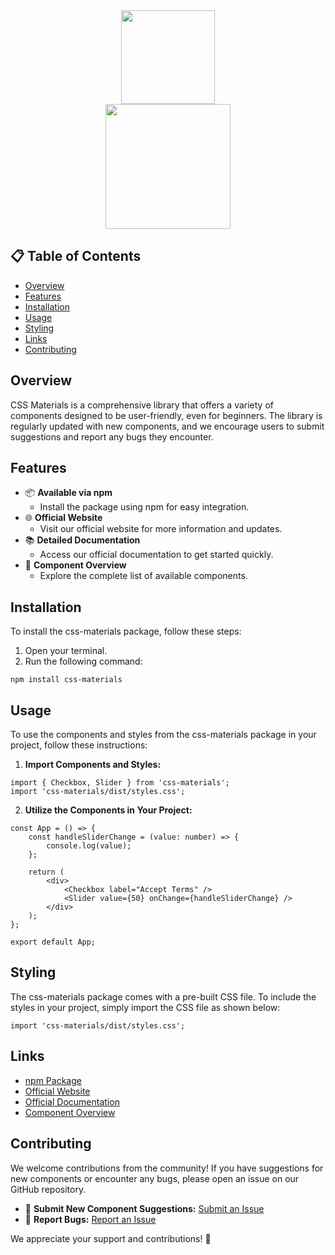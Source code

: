 <a href="https://css-materials.vercel.app/">
  <div align="center">
    <img src="https://css-materials.vercel.app/cheese.png" width="150" height="150" />
  </div>
  <div align="center">
    <img src="https://css-materials.vercel.app/text-logo.png" width="200" height="auto" />
  </div>
</a>

## 📋 Table of Contents

- [Overview](#overview)
- [Features](#features)
- [Installation](#installation)
- [Usage](#usage)
- [Styling](#styling)
- [Links](#links)
- [Contributing](#contributing)

## Overview

CSS Materials is a comprehensive library that offers a variety of components designed to be user-friendly, even for beginners. The library is regularly updated with new components, and we encourage users to submit suggestions and report any bugs they encounter.

## Features

- 📦 **Available via npm**
  - Install the package using npm for easy integration.
- 🌐 **Official Website**
  - Visit our official website for more information and updates.
- 📚 **Detailed Documentation**
  - Access our official documentation to get started quickly.
- 🧩 **Component Overview**
  - Explore the complete list of available components.

## Installation

To install the css-materials package, follow these steps:

1. Open your terminal.
2. Run the following command:

```
npm install css-materials
```

## Usage

To use the components and styles from the css-materials package in your project, follow these instructions:

1. **Import Components and Styles:**

```
import { Checkbox, Slider } from 'css-materials';
import 'css-materials/dist/styles.css';
```

2. **Utilize the Components in Your Project:**

```
const App = () => {
    const handleSliderChange = (value: number) => {
        console.log(value);
    };

    return (
        <div>
            <Checkbox label="Accept Terms" />
            <Slider value={50} onChange={handleSliderChange} />
        </div>
    );
};

export default App;
```

## Styling

The css-materials package comes with a pre-built CSS file. To include the styles in your project, simply import the CSS file as shown below:

```
import 'css-materials/dist/styles.css';
````

## Links

- [npm Package](https://www.npmjs.com/package/css-materials)
- [Official Website](https://css-materials.vercel.app)
- [Official Documentation](https://css-materials.vercel.app/docs/getting-started)
- [Component Overview](https://css-materials.vercel.app/components)

## Contributing

We welcome contributions from the community! If you have suggestions for new components or encounter any bugs, please open an issue on our GitHub repository.

- 🔧 **Submit New Component Suggestions:** [Submit an Issue](https://github.com/hn-104/css-materials/issues/new)
- 🐛 **Report Bugs:** [Report an Issue](https://github.com/hn-104/css-materials/issues/new)

We appreciate your support and contributions! 🌟